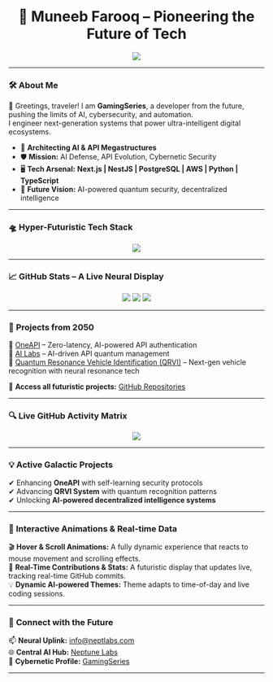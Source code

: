<h1 align="center">🚀 Muneeb Farooq – Pioneering the Future of Tech</h1>

<p align="center">
  <img src="https://readme-typing-svg.herokuapp.com?font=Orbitron&color=00FFFF&center=true&vCenter=true&width=800&lines=🚀+Welcome+to+2050;AI+Cybersecurity+Revolution;Building+Hyper-Advanced+Systems;Redefining+Tech+With+Futuristic+Visions" />
</p>

---

### 🛠️ **About Me**
👋 Greetings, traveler! I am **GamingSeries**, a developer from the future, pushing the limits of AI, cybersecurity, and automation.  
I engineer next-generation systems that power ultra-intelligent digital ecosystems.

- 🌌 **Architecting AI & API Megastructures**
- 🛡️ **Mission:** AI Defense, API Evolution, Cybernetic Security
- 🖥️ **Tech Arsenal:** **Next.js | NestJS | PostgreSQL | AWS | Python | TypeScript**
- 🤖 **Future Vision:** AI-powered quantum security, decentralized intelligence

---

### **🛸 Hyper-Futuristic Tech Stack**
<p align="center">
  <img src="https://skillicons.dev/icons?i=nextjs,nestjs,postgres,aws,react,ts,python,cpp" />
</p>

---

### 📈 **GitHub Stats – A Live Neural Display**
<div align="center">
  <img src="https://github-readme-stats.vercel.app/api?username=GamingSeries&show_icons=true&theme=tokyonight&custom_title=Next-Gen+Developer" />
  <img src="https://github-readme-streak-stats.herokuapp.com/?user=GamingSeries&theme=tokyonight" />
  <img src="https://github-readme-stats.vercel.app/api/top-langs/?username=GamingSeries&layout=compact&theme=tokyonight" />
</div>

---

### 🚀 **Projects from 2050**
📌 [OneAPI](https://github.com/GamingSeries/OneAPI) – Zero-latency, AI-powered API authentication  
📌 [AI Labs](https://github.com/GamingSeries/AILabs) – AI-driven API quantum management  
📌 [Quantum Resonance Vehicle Identification (QRVI)](https://github.com/GamingSeries/QRVI) – Next-gen vehicle recognition with neural resonance tech  

🔗 **Access all futuristic projects:** [GitHub Repositories](https://github.com/GamingSeries?tab=repositories)

---

### 🔍 **Live GitHub Activity Matrix**
<div align="center">
  <img src="https://github-readme-activity-graph.vercel.app/graph?username=GamingSeries&theme=react-dark" />
</div>

---

### 💡 **Active Galactic Projects**
✔ Enhancing **OneAPI** with self-learning security protocols  
✔ Advancing **QRVI System** with quantum recognition patterns  
✔ Unlocking **AI-powered decentralized intelligence systems**  

---

### 🔮 **Interactive Animations & Real-time Data**
🎬 **Hover & Scroll Animations:** A fully dynamic experience that reacts to mouse movement and scrolling effects.  
🚀 **Real-Time Contributions & Stats:** A futuristic display that updates live, tracking real-time GitHub commits.  
💡 **Dynamic AI-powered Themes:** Theme adapts to time-of-day and live coding sessions.  

---

### 🤝 **Connect with the Future**
📫 **Neural Uplink:** info@neptlabs.com  
🌐 **Central AI Hub:** [Neptune Labs](https://neptlabs.com)  
🔗 **Cybernetic Profile:** [GamingSeries](https://www.linkedin.com/in/muneebfarooq)  

---
